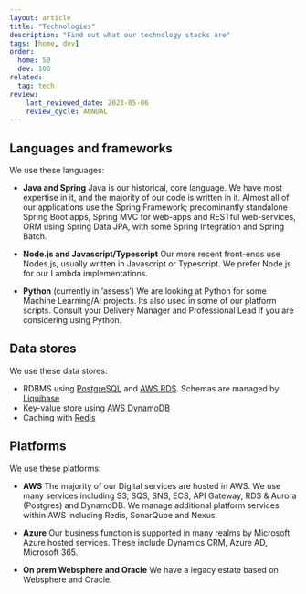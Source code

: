 ```yaml
---
layout: article
title: "Technologies"
description: "Find out what our technology stacks are"
tags: [home, dev]
order: 
  home: 50
  dev: 100
related:
  tag: tech
review:
    last_reviewed_date: 2023-05-06
    review_cycle: ANNUAL
---
```

## Languages and frameworks

We use these languages:

* __Java and Spring__
  Java is our historical, core language. We have most expertise in it, and the majority of our code is written in it.
  Almost all of our applications use the Spring Framework; predominantly standalone Spring Boot apps, Spring MVC for web-apps and RESTful web-services, ORM using Spring Data JPA, with some Spring Integration and Spring Batch.

* __Node.js and Javascript/Typescript__
  Our more recent front-ends use Nodes.js, usually written in Javascript or Typescript.
  We prefer Node.js for our Lambda implementations.

* __Python__ (currently in ‘assess’)
  We are looking at Python for some Machine Learning/AI projects. Its also used in some of our platform scripts.
  Consult your Delivery Manager and Professional Lead if you are considering using Python.

## Data stores

We use these data stores:

* RDBMS using [PostgreSQL][postgresql] and [AWS RDS][aws_rds_postgresql]. Schemas are managed by [Liquibase][liquibase]
* Key-value store using [AWS DynamoDB][aws_dynamodb]
* Caching with [Redis][redis]

## Platforms

We use these platforms:

* __AWS__
  The majority of our Digital services are hosted in AWS. We use many services including S3, SQS, SNS, ECS, API Gateway, RDS & Aurora (Postgres) and DynamoDB. We manage additional platform services within AWS including Redis, SonarQube and Nexus.

* __Azure__
  Our business function is supported in many realms by Microsoft Azure hosted services. These include Dynamics CRM, Azure AD, Microsoft 365.

* __On prem Websphere and Oracle__
  We have a legacy estate based on Websphere and Oracle.

[postgresql]: <https://www.postgresql.org/>
[aws_rds_postgresql]: <https://aws.amazon.com/rds/postgresql/>
[liquibase]: <https://liquibase.org/>
[aws_dynamodb]: <https://aws.amazon.com/dynamodb/>
[redis]: <https://redis.io/>
